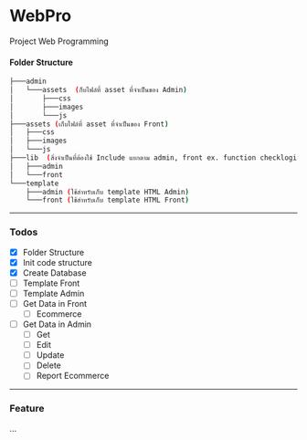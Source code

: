 # WebPro
Project Web Programming

#### Folder Structure

```sh
├───admin
│   └───assets  (ก็บไฟล์ที่ asset ที่จำเป็นของ Admin)
│       ├───css
│       ├───images
│       └───js
├───assets (เก็บไฟล์ที่ asset ที่จำเป็นของ Front)
│   ├───css
│   ├───images
│   └───js
├───lib  (สิ่งจำเป็นที่ต้องใช้ Include แยกตาม admin, front ex. function checklogin, connect db)
│   ├───admin
│   └───front
└───template
    ├───admin (ใช้สำหรับเก็บ template HTML Admin)
    └───front (ใช้สำหรับเก็บ template HTML Front)
```

---
### Todos
- [x] Folder Structure
- [x] Init code structure
- [x] Create Database
- [ ] Template Front
- [ ] Template Admin
- [ ] Get Data in Front
    - [ ] Ecommerce
- [ ] Get Data in Admin
    - [ ] Get
    - [ ] Edit
    - [ ] Update
    - [ ] Delete
    - [ ] Report Ecommerce

---
### Feature
...
